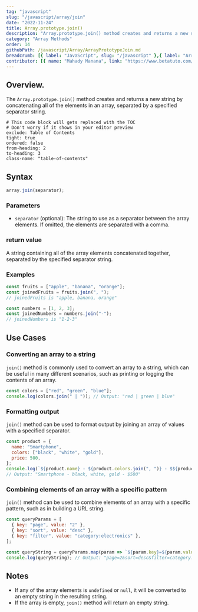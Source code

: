 ```yaml
---
tag: "javascript"
slug: "/javascript/array/join"
date: "2022-11-24"
title: Array.prototype.join()
description: "Array.prototype.join() method creates and returns a new string by concatenating all of the elements in an array, separated by a specified separator string."
category: "Array Methods"
order: 14
githubPath: /javascript/Array/ArrayPrototypeJoin.md
breadcrumb: [{ label: "JavaScript", slug: "/javascript" },{ label: "Array Methods", slug: "/javascript/array" }]
contributor: [{ name: "Mahady Manana", link: "https://www.betatuto.com/" }]
---
```


## Overview.

The `Array.prototype.join()` method creates and returns a new string by concatenating all of the elements in an array, separated by a specified separator string.


```toc
# This code block will gets replaced with the TOC
# Don't worry if it shows in your editor preview
exclude: Table of Contents
tight: true
ordered: false
from-heading: 2
to-heading: 3
class-name: "table-of-contents"
```


## Syntax

```javascript
array.join(separator);
```

### Parameters

- `separator` (optional): The string to use as a separator between the array elements. If omitted, the elements are separated with a comma.

### return value

A string containing all of the array elements concatenated together, separated by the specified separator string.

### Examples

```javascript
const fruits = ["apple", "banana", "orange"];
const joinedFruits = fruits.join(", ");
// joinedFruits is "apple, banana, orange"

const numbers = [1, 2, 3];
const joinedNumbers = numbers.join("-");
// joinedNumbers is "1-2-3"

```


## Use Cases

### Converting an array to a string

`join()` method is commonly used to convert an array to a string, which can be useful in many different scenarios, such as printing or logging the contents of an array.



```javascript
const colors = ["red", "green", "blue"];
console.log(colors.join(" | ")); // Output: "red | green | blue"
```

### Formatting output


`join()` method can be used to format output by joining an array of values with a specified separator.


```javascript
const product = {
  name: "Smartphone",
  colors: ["black", "white", "gold"],
  price: 500,
};
console.log(`${product.name} - ${product.colors.join(", ")} - $${product.price}`);
// Output: "Smartphone - black, white, gold - $500"
```

### Combining elements of an array with a specific pattern


`join()` method can be used to combine elements of an array with a specific pattern, such as in building a URL string.


```javascript
const queryParams = [
  { key: "page", value: "2" },
  { key: "sort", value: "desc" },
  { key: "filter", value: "category:electronics" },
];

const queryString = queryParams.map(param => `${param.key}=${param.value}`).join("&");
console.log(queryString); // Output: "page=2&sort=desc&filter=category:electronics"
```

## Notes

- If any of the array elements is `undefined` or `null`, it will be converted to an empty string in the resulting string.
- If the array is empty, `join()` method will return an empty string.


